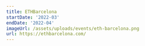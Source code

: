 ```yaml
---
title: ETHBarcelona
startDate: '2022-03'
endDate: '2022-04'
imageUrl: /assets/uploads/events/eth-barcelona.png
url: https://ethbarcelona.com/
---
```

